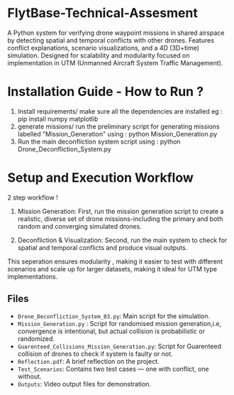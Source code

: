# FlytBase-Technical-Assesment
A Python system for verifying drone waypoint missions in shared airspace by detecting spatial and temporal conflicts with other drones. Features conflict explanations, scenario visualizations, and a 4D (3D+time) simulation. Designed for scalability and modularity focused on implementation in UTM (Unmanned Aircraft System Traffic Management).

# Installation Guide - How to Run ?
   1) Install requirements/ make sure all the dependencies are installed eg : pip install numpy matplotlib
   2) generate missions/ run the preliminary script for generating missions labelled "Mission_Generation" using : python Mission_Generation.py
   3) Run the main deconfliction system script using : python Drone_Deconfliction_System.py

# Setup and Execution Workflow 
2 step workflow !

   1) Mission Generation: First, run the mission generation script to create a realistic, diverse set of drone missions-including the primary and both random and converging simulated drones.

   2) Deconfliction & Visualization: Second, run the main system to check for spatial and temporal conflicts and produce visual outputs.

This seperation ensures modularity , making it easier to test with different scenarios and scale up for larger datasets, making it ideal for UTM type implementations. 

## Files
- `Drone_Deconfliction_System_03.py`: Main script for the simulation.
- `Mission_Generation.py` : Script for randomised mission generation,i.e, convergence is intentional, but actual collision is probabilistic or randomized.
- `Guarenteed_Collisions_Mission_Generation.py`: Script for Guarenteed collision of drones to check if system is faulty or not.
- `Reflection.pdf`: A brief reflection on the project.
- `Test_Scenarios`: Contains two test cases — one with conflict, one without.
- `Outputs`: Video output files for demonstration.


